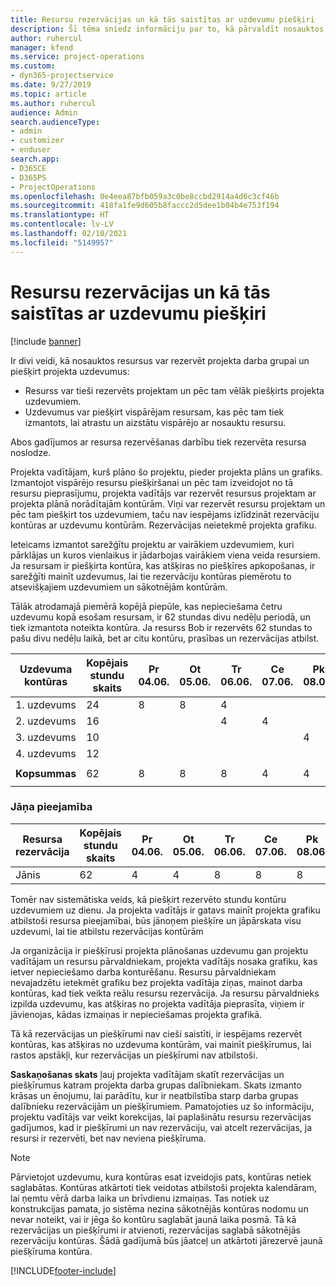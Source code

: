 ```yaml
---
title: Resursu rezervācijas un kā tās saistītas ar uzdevumu piešķiri
description: Šī tēma sniedz informāciju par to, kā pārvaldīt nosauktos resursus, resursu rezervēšanu un uzdevumu piešķiršanu un kā tie saistīti viens ar otru.
author: ruhercul
manager: kfend
ms.service: project-operations
ms.custom:
- dyn365-projectservice
ms.date: 9/27/2019
ms.topic: article
ms.author: ruhercul
audience: Admin
search.audienceType:
- admin
- customizer
- enduser
search.app:
- D365CE
- D365PS
- ProjectOperations
ms.openlocfilehash: 0e4eea87bfb059a3c0be8ccbd2914a4d6c3cf46b
ms.sourcegitcommit: 418fa1fe9d605b8faccc2d5dee1b04b4e753f194
ms.translationtype: HT
ms.contentlocale: lv-LV
ms.lasthandoff: 02/10/2021
ms.locfileid: "5149957"
---
```

# <a name="resource-bookings-and-how-they-relate-to-task-assignments"></a>Resursu rezervācijas un kā tās saistītas ar uzdevumu piešķiri

[!include [banner](../includes/psa-now-project-operations.md)]

Ir divi veidi, kā nosauktos resursus var rezervēt projekta darba grupai un piešķirt projekta uzdevumus:

- Resurss var tieši rezervēts projektam un pēc tam vēlāk piešķirts projekta uzdevumiem.
- Uzdevumus var piešķirt vispārējam resursam, kas pēc tam tiek izmantots, lai atrastu un aizstātu vispārējo ar nosauktu resursu. 

Abos gadījumos ar resursa rezervēšanas darbību tiek rezervēta resursa noslodze.

Projekta vadītājam, kurš plāno šo projektu, pieder projekta plāns un grafiks. Izmantojot vispārējo resursu piešķiršanai un pēc tam izveidojot no tā resursu pieprasījumu, projekta vadītājs var rezervēt resursus projektam ar projekta plānā norādītajām kontūrām. Viņi var rezervēt resursu projektam un pēc tam piešķirt tos uzdevumiem, taču nav iespējams izlīdzināt rezervāciju kontūras ar uzdevumu kontūrām. Rezervācijas neietekmē projekta grafiku.

Ieteicams izmantot sarežģītu projektu ar vairākiem uzdevumiem, kuri pārklājas un kuros vienlaikus ir jādarbojas vairākiem viena veida resursiem. Ja resursam ir piešķirta kontūra, kas atšķiras no piešķīres apkopošanas, ir sarežģīti mainīt uzdevumus, lai tie rezervāciju kontūras piemērotu to atsevišķajiem uzdevumiem un sākotnējām kontūrām.

Tālāk atrodamajā piemērā kopējā piepūle, kas nepieciešama četru uzdevumu kopā esošam resursam, ir 62 stundas divu nedēļu periodā, un tiek izmantota noteikta kontūra. Ja resurss Bob ir rezervēts 62 stundas to pašu divu nedēļu laikā, bet ar citu kontūru, prasības un rezervācijas atbilst.

| **Uzdevuma kontūras**    | **Kopējais stundu skaits** | Pr 04.06. | Ot 05.06. | Tr 06.06. | Ce 07.06. | Pk 08.06. | Se 09.06. | Sv 10.06. | Pr 11.06. | Ot 12.06. | Tr 13.06. | Ce 14.06. | Pk 15.06. |
|----------------------|-----------------|--------|--------|--------|--------|--------|--------|---------|---------|---------|---------|---------|---------|
| 1. uzdevums               | 24              | 8      | 8      | 4      |        |        |        |         |         |         | 4       |         |         |
| 2. uzdevums               | 16              |        |        | 4      | 4      |        |        |         | 8       |         |         |         |         |
| 3. uzdevums               | 10              |        |        |        |        | 4      |        |         |         | 4       |         | 2       |         |
| 4. uzdevums               | 12              |        |        |        |        |        |        |         |         |         | 4       |         | 8       |
|                      |                 |        |        |        |        |        |        |         |         |         |         |         |         |
| **Kopsummas**           | 62              | 8      | 8      | 8      | 4      | 4      |        |         | 8       | 4       | 8       | 2       | 8       |
|                      |                 |        |        |        |        |        |        |         |         |         |         |

### <a name="bobs-availability"></a>Jāņa pieejamība
| **Resursa rezervācija** | **Kopējais stundu skaits** | Pr 04.06. | Ot 05.06. | Tr 06.06. | Ce 07.06. | Pk 08.06. | Se 09.06. | Sv 10.06. | Pr 11.06. | Ot 12.06. | Tr 13.06. | Ce 14.06. | Pk 15.06. |
|------------------------|-----------------|--------|--------|--------|--------|--------|--------|---------|---------|---------|---------|---------|---------|
| Jānis                    | 62              | 4      | 4      | 8      | 8      | 8      |        |         | 4       | 4       | 8       | 8       | 6       |

Tomēr nav sistemātiska veids, kā piešķirt rezervēto stundu kontūru uzdevumiem uz dienu. Ja projekta vadītājs ir gatavs mainīt projekta grafiku atbilstoši resursa pieejamībai, būs jānoņem piešķīre un jāpārskata visu uzdevumi, lai tie atbilstu rezervācijas kontūrām

Ja organizācija ir piešķīrusi projekta plānošanas uzdevumu gan projektu vadītājam un resursu pārvaldniekam, projekta vadītājs nosaka grafiku, kas ietver nepieciešamo darba konturēšanu. Resursu pārvaldniekam nevajadzētu ietekmēt grafiku bez projekta vadītāja ziņas, mainot darba kontūras, kad tiek veikta reālu resursu rezervācija. Ja resursu pārvaldnieks izpilda uzdevumu, kas atšķiras no projekta vadītāja pieprasīta, viņiem ir jāvienojas, kādas izmaiņas ir nepieciešamas projekta grafikā.

Tā kā rezervācijas un piešķīrumi nav cieši saistīti, ir iespējams rezervēt kontūras, kas atšķiras no uzdevuma kontūrām, vai mainīt piešķīrumus, lai rastos apstākļi, kur rezervācijas un piešķīrumi nav atbilstoši.

**Saskaņošanas skats** ļauj projekta vadītājam skatīt rezervācijas un piešķīrumus katram projekta darba grupas dalībniekam. Skats izmanto krāsas un ēnojumu, lai parādītu, kur ir neatbilstība starp darba grupas dalībnieku rezervācijām un piešķīrumiem. Pamatojoties uz šo informāciju, projektu vadītājs var veikt korekcijas, lai paplašinātu resursu rezervācijas gadījumos, kad ir piešķīrumi un nav rezervāciju, vai atcelt rezervācijas, ja resursi ir rezervēti, bet nav neviena piešķīruma.

> [!NOTE]
> Pārvietojot uzdevumu, kura kontūras esat izveidojis pats, kontūras netiek saglabātas. Kontūras atkārtoti tiek veidotas atbilstoši projekta kalendāram, lai ņemtu vērā darba laika un brīvdienu izmaiņas. Tas notiek uz konstrukcijas pamata, jo sistēma nezina sākotnējās kontūras nodomu un nevar noteikt, vai ir jēga šo kontūru saglabāt jaunā laika posmā. Tā kā rezervācijas un piešķīrumi ir atvienoti, rezervācijas saglabā sākotnējās rezervāciju kontūras. Šādā gadījumā būs jāatceļ un atkārtoti jārezervē jaunā piešķīruma kontūra.



[!INCLUDE[footer-include](../includes/footer-banner.md)]